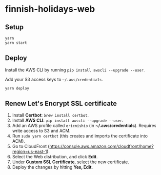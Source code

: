 # finnish-holidays-web

## Setup

```bash
yarn
yarn start
```

## Deploy

Install the AWS CLI by running `pip install awscli --upgrade --user`.

Add your S3 access keys to `~/.aws/credentials`.

```bash
yarn deploy
```

## Renew Let's Encrypt SSL certificate

1. Install **Certbot**: `brew install certbot`.
2. Install **AWS CLI**: `pip install awscli --upgrade --user`.
3. Add an AWS profile called `ericnishio` (in **~/.aws/credentials**). Requires write access to S3 and ACM.
4. Run `sudo yarn certbot` (this creates and imports the certificate into ACM).
5. Go to CloudFront (https://console.aws.amazon.com/cloudfront/home?region=us-east-1).
6. Select the Web distribution, and click **Edit**.
7. Under **Custom SSL Certificate**, select the new certificate.
8. Deploy the changes by hitting **Yes, Edit**.
